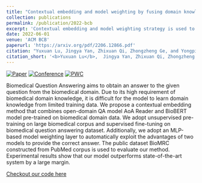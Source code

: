 ```yaml
---
title: "Contextual embedding and model weighting by fusing domain knowledge on Biomedical Question Answering"
collection: publications
permalink: /publication/2022-bcb
excerpt: 'Contextual embedding and model weighting strategy is used to solve issues on Biomedical Question Answering'
date: 2022-06-01
venue: 'ACM BCB'
paperurl: 'https://arxiv.org/pdf/2206.12866.pdf'
citation: "Yuxuan Lu, Jingya Yan, Zhixuan Qi, Zhongzheng Ge, and Yongping Du. 2022. Contextual embedding and model weighting by fusing domain knowledge on biomedical question answering. In Proceedings of the 13th ACM International Conference on Bioinformatics, Computational Biology and Health Informatics (BCB '22). Association for Computing Machinery, New York, NY, USA, Article 54, 1–4. https://doi.org/10.1145/3535508.3545508"
citation_short: '<b>Yuxuan Lu</b>,  Jingya Yan, Zhixuan Qi, Zhongzheng Ge, and Yongping Du, Contextual embedding and model weighting by fusing domain knowledge on Biomedical Question Answering (<i>ACM-BCB 2022</i>, with <i> oral presentation</i>, arxiv: 2206.12866)'
---
```



[![Paper](http://img.shields.io/badge/arxiv-2206.12866-4b44ce.svg)](https://arxiv.org/abs/2206.12866)
[![Conference](http://img.shields.io/badge/ACM--BCB-2022-4b44ce.svg)]([https://papers.nips.cc/book/advances-in-neural-information-processing-systems-31-2018](https://doi.org/10.1145/3535508.3545508))
 [![PWC](https://img.shields.io/endpoint.svg?url=https://paperswithcode.com/badge/contextual-embedding-and-model-weighting-by/machine-reading-comprehension-on-biomrc)](https://paperswithcode.com/sota/machine-reading-comprehension-on-biomrc?p=contextual-embedding-and-model-weighting-by)

Biomedical Question Answering aims to obtain an answer to the given question from the biomedical domain. Due to its high requirement of biomedical domain knowledge, it is difficult for the model to learn domain knowledge from limited training data. We propose a contextual embedding method that combines open-domain QA model AoA Reader and BioBERT model pre-trained on biomedical domain data. We adopt unsupervised pre-training on large biomedical corpus and supervised fine-tuning on biomedical question answering dataset. Additionally, we adopt an MLP-based model weighting layer to automatically exploit the advantages of two models to provide the correct answer. The public dataset BioMRC constructed from PubMed corpus is used to evaluate our method. Experimental results show that our model outperforms state-of-the-art system by a large margin.

<!-- [Download paper here](https://arxiv.org/pdf/2206.12866.pdf) -->

[Checkout our code here](https://github.com/leoleoasd/MLP-based-weighting)
